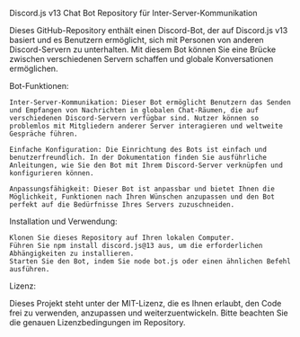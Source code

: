 Discord.js v13 Chat Bot Repository für Inter-Server-Kommunikation

Dieses GitHub-Repository enthält einen Discord-Bot, der auf Discord.js v13 basiert und es Benutzern ermöglicht, sich mit Personen von anderen Discord-Servern zu unterhalten. Mit diesem Bot können Sie eine Brücke zwischen verschiedenen Servern schaffen und globale Konversationen ermöglichen.

Bot-Funktionen:

    Inter-Server-Kommunikation: Dieser Bot ermöglicht Benutzern das Senden und Empfangen von Nachrichten in globalen Chat-Räumen, die auf verschiedenen Discord-Servern verfügbar sind. Nutzer können so problemlos mit Mitgliedern anderer Server interagieren und weltweite Gespräche führen.

    Einfache Konfiguration: Die Einrichtung des Bots ist einfach und benutzerfreundlich. In der Dokumentation finden Sie ausführliche Anleitungen, wie Sie den Bot mit Ihrem Discord-Server verknüpfen und konfigurieren können.

    Anpassungsfähigkeit: Dieser Bot ist anpassbar und bietet Ihnen die Möglichkeit, Funktionen nach Ihren Wünschen anzupassen und den Bot perfekt auf die Bedürfnisse Ihres Servers zuzuschneiden.

Installation und Verwendung:

    Klonen Sie dieses Repository auf Ihren lokalen Computer.
    Führen Sie npm install discord.js@13 aus, um die erforderlichen Abhängigkeiten zu installieren.
    Starten Sie den Bot, indem Sie node bot.js oder einen ähnlichen Befehl ausführen.

Lizenz:

Dieses Projekt steht unter der MIT-Lizenz, die es Ihnen erlaubt, den Code frei zu verwenden, anzupassen und weiterzuentwickeln. Bitte beachten Sie die genauen Lizenzbedingungen im Repository.

